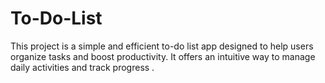 # To-Do-List
This project is a simple and efficient to-do list app designed to help users organize tasks and boost productivity. It offers an intuitive way to manage daily activities and track progress .
